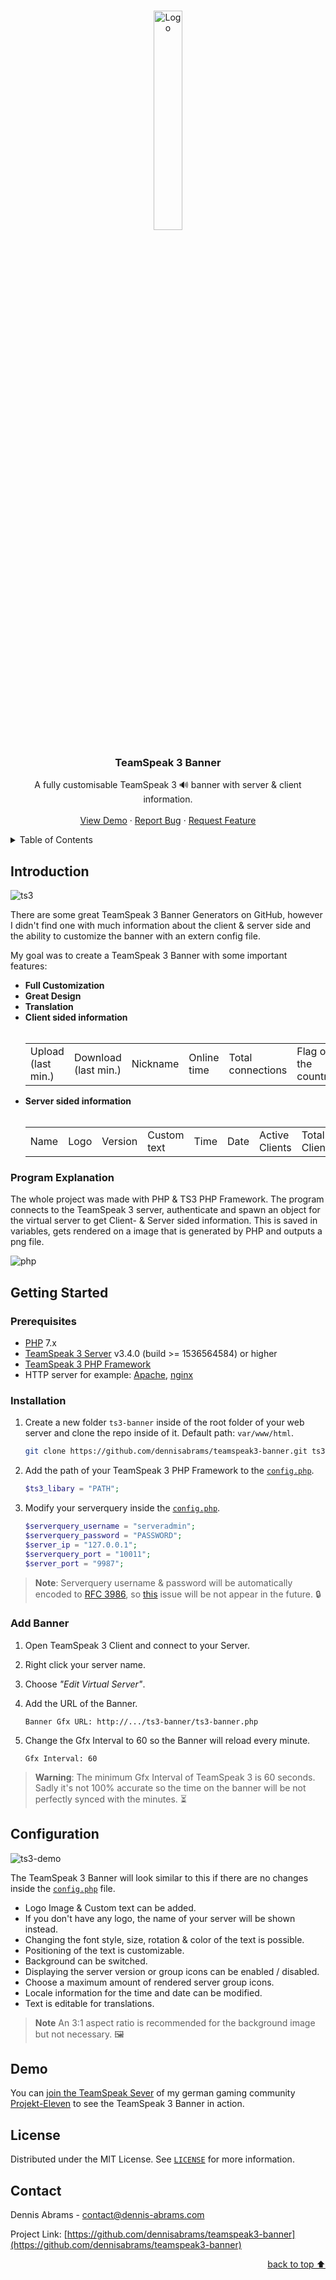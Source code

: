 <a name="readme-top"></a>

<br />

<div align="center">
  <a href="https://www.teamspeak.com/">
    <img src="https://user-images.githubusercontent.com/122950707/217841700-3ab024cb-e9a8-4132-9cf7-ce850a2696f4.png" alt="Logo" width="30%">
  </a>
  <h3 align="center">TeamSpeak 3 Banner</h3>
  <p align="center">
    A fully customisable TeamSpeak 3 🔊 banner with server & client information.
    <br />
    <br />
    <a href="#demo">View Demo</a>
    ·
    <a href="https://github.com/dennisabrams/teamspeak3-banner/issues">Report Bug</a>
    ·
    <a href="https://github.com/dennisabrams/teamspeak3-banner/discussions/categories/ideas">Request Feature</a>
  </p>
</div>

<details>
  <summary>Table of Contents</summary>
  <ol>
    <li>
      <a href="#introduction">Introduction</a>
      <ul>
        <li><a href="#program-explanation">Program Explanation</a></li>
      </ul>
    </li>
    <li>
      <a href="#getting-started">Getting Started</a></li>
      <ul>
        <li><a href="#prerequisites">Prerequisites</a></li>
        <li><a href="#installation">Installation</a></li>
        <li><a href="#add-banner">Add Banner</a></li>
      </ul>
    <li><a href="#demo">Demo</a></li>
    <li><a href="#license">License</a></li>
    <li><a href="#contact">Contact</a></li>
  </ol>
</details>

## Introduction

![ts3](https://user-images.githubusercontent.com/122950707/217850954-a10cedcd-ea12-46da-8eb3-12602d8991e0.png)

There are some great TeamSpeak 3 Banner Generators on GitHub, however I didn't find one with much information about the client & server side and the ability to customize the banner with an extern config file. 

My goal was to create a TeamSpeak 3 Banner with some important features:

<ul>
  <li><b>Full Customization</b></li>
  <li><b>Great Design</b></li>
  <li><b>Translation</b></li>
  <li><b>Client sided information</b>
    <br /><br />
    <table>
      <tr>
        <td>Upload (last min.)</td>
        <td>Download (last min.)</td>
        <td>Nickname</td>
        <td>Online time</td>
        <td>Total connections</td>
        <td>Flag of the country</td>
      </tr>
    </table>
  </li>
  <li><b>Server sided information</b>
    <br /> <br />
    <table>
      <tr>
        <td>Name</td>
        <td>Logo</td>
        <td>Version</td>
        <td>Custom text</td>
        <td>Time</td>
        <td>Date</td>
        <td>Active Clients</td>
        <td>Total Clients</td>
        <td>Channels</td>
        <td>Uptime</td>
        <td>Group Icons</td>
      </tr>
    </table>
  </li>
</ul>

### Program Explanation

The whole project was made with PHP & TS3 PHP Framework. The program connects to the TeamSpeak 3 server, authenticate and spawn an object for the virtual server to get Client- & Server sided information. This is saved in variables, gets rendered on a image that is generated by PHP and outputs a png file.

![php](https://img.shields.io/badge/PHP-7.4.3-777BB3?style=for-the-badge&logo=php&logoColor=white)

## Getting Started

### Prerequisites

* [PHP](https://www.php.net/releases/index.php) 7.x
* [TeamSpeak 3 Server](https://www.teamspeak.com/de/downloads/#server) v3.4.0 (build >= 1536564584) or higher
* [TeamSpeak 3 PHP Framework](https://github.com/planetteamspeak/ts3phpframework)
* HTTP server for example: [Apache](https://httpd.apache.org/download.cgi), [nginx](https://nginx.org/en/download.html)

### Installation

1. Create a new folder `ts3-banner` inside of the root folder of your web server and clone the repo inside of it. Default path: `var/www/html`.

   ```sh
   git clone https://github.com/dennisabrams/teamspeak3-banner.git ts3-banner
   ```
2. Add the path of your TeamSpeak 3 PHP Framework to the [`config.php`](https://github.com/dennisabrams/teamspeak3-banner/blob/main/config.php).

   ```php
   $ts3_libary = "PATH";
   ```
3. Modify your serverquery inside the [`config.php`](https://github.com/dennisabrams/teamspeak3-banner/blob/main/config.php).

   ```php
   $serverquery_username = "serveradmin";
   $serverquery_password = "PASSWORD";
   $server_ip = "127.0.0.1";
   $serverquery_port = "10011";
   $server_port = "9987";
   ```

> **Note**: Serverquery username & password will be automatically encoded to [RFC 3986](https://www.ietf.org/rfc/rfc3986.txt), so [this](https://github.com/dennisabrams/teamspeak3-banner/issues/1) issue will be not appear in the future. 🔒

### Add Banner
 
1. Open TeamSpeak 3 Client and connect to your Server.
3. Right click your server name.
4. Choose _"Edit Virtual Server"_.
5. Add the URL of the Banner.

   ```
   Banner Gfx URL: http://.../ts3-banner/ts3-banner.php
   ```

5. Change the Gfx Interval to 60 so the Banner will reload every minute.
   ```
   Gfx Interval: 60
   ```

> **Warning**: The minimum Gfx Interval of TeamSpeak 3 is 60 seconds. Sadly it's not 100% accurate so the time on the banner will be not perfectly synced with the minutes. ⏳

## Configuration

![ts3-demo](https://user-images.githubusercontent.com/122950707/218219605-79f7879d-a48a-4e16-a41a-88ef030009cb.png)

The TeamSpeak 3 Banner will look similar to this if there are no changes inside the [`config.php`](https://github.com/dennisabrams/teamspeak3-banner/blob/main/config.php) file.
* Logo Image & Custom text can be added.
* If you don't have any logo, the name of your server will be shown instead.
* Changing the font style, size, rotation & color of the text is possible.
* Positioning of the text is customizable.
* Background can be switched.
* Displaying the server version or group icons can be enabled / disabled.
* Choose a maximum amount of rendered server group icons.
* Locale information for the time and date can be modified.
* Text is editable for translations.

> **Note**
> An 3:1 aspect ratio is recommended for the background image but not necessary. 🖼️

## Demo

You can [join the TeamSpeak Sever](https://projekt-eleven.eu/eleven/redirects/ts3Redirect.php) of my german gaming community [Projekt-Eleven](https://projekt-eleven.eu/) to see the TeamSpeak 3 Banner in action.

## License

Distributed under the MIT License. See [`LICENSE`](https://github.com/dennisabrams/teamspeak3-banner/blob/main/LICENSE) for more information.

## Contact

Dennis Abrams - contact@dennis-abrams.com

Project Link: [https://github.com/dennisabrams/teamspeak3-banner](https://github.com/dennisabrams/teamspeak3-banner)

<p align="right"><a href="#readme-top">back to top ⬆</a></p>
